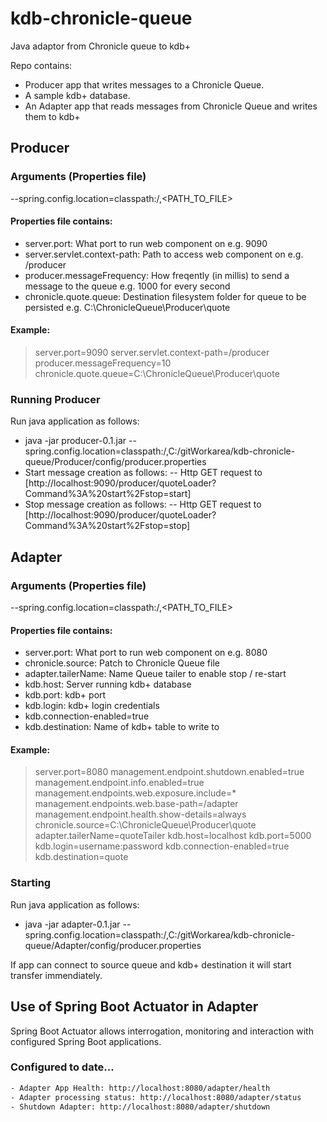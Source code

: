 # kdb-chronicle-queue
Java adaptor from Chronicle queue to kdb+

Repo contains: 
- Producer app that writes messages to a Chronicle Queue. 
- A sample kdb+ database. 
- An Adapter app that reads messages from Chronicle Queue and writes them to kdb+ 

## Producer

### Arguments (Properties file)

--spring.config.location=classpath:/,<PATH_TO_FILE>

#### Properties file contains:

- server.port: What port to run web component on e.g. 9090
- server.servlet.context-path: Path to access web component on e.g. /producer
- producer.messageFrequency: How freqently (in millis) to send a message to the queue e.g. 1000 for every second
- chronicle.quote.queue: Destination filesystem folder for queue to be persisted e.g. C:\\ChronicleQueue\\Producer\\quote

#### Example:

> server.port=9090 
> server.servlet.context-path=/producer 
> producer.messageFrequency=10 
> chronicle.quote.queue=C:\\ChronicleQueue\\Producer\\quote 

### Running Producer
Run java application as follows:

- java -jar producer-0.1.jar --spring.config.location=classpath:/,C:/gitWorkarea/kdb-chronicle-queue/Producer/config/producer.properties
- Start message creation as follows:
-- Http GET request to [http://localhost:9090/producer/quoteLoader?Command%3A%20start%2Fstop=start]
- Stop message creation as follows:
-- Http GET request to [http://localhost:9090/producer/quoteLoader?Command%3A%20start%2Fstop=stop]

## Adapter
### Arguments (Properties file)

--spring.config.location=classpath:/,<PATH_TO_FILE>

#### Properties file contains:

- server.port: What port to run web component on e.g. 8080
- chronicle.source: Patch to Chronicle Queue file
- adapter.tailerName: Name Queue tailer to enable stop / re-start
- kdb.host: Server running kdb+ database
- kdb.port: kdb+ port
- kdb.login: kdb+ login credentials
- kdb.connection-enabled=true
- kdb.destination: Name of kdb+ table to write to

#### Example:

> server.port=8080 
> management.endpoint.shutdown.enabled=true 
> management.endpoint.info.enabled=true 
> management.endpoints.web.exposure.include=* 
> management.endpoints.web.base-path=/adapter 
> management.endpoint.health.show-details=always 
> chronicle.source=C:\\ChronicleQueue\\Producer\\quote 
> adapter.tailerName=quoteTailer 
> kdb.host=localhost 
> kdb.port=5000 
> kdb.login=username:password 
> kdb.connection-enabled=true 
> kdb.destination=quote 

### Starting
Run java application as follows:
- java -jar adapter-0.1.jar --spring.config.location=classpath:/,C:/gitWorkarea/kdb-chronicle-queue/Adapter/config/producer.properties

If app can connect to source queue and kdb+ destination it will start transfer immendiately.

## Use of Spring Boot Actuator in Adapter

Spring Boot Actuator allows interrogation, monitoring and interaction with configured Spring Boot applications.

### Configured to date...
```sh
- Adapter App Health: http://localhost:8080/adapter/health
- Adapter processing status: http://localhost:8080/adapter/status
- Shutdown Adapter: http://localhost:8080/adapter/shutdown
```
